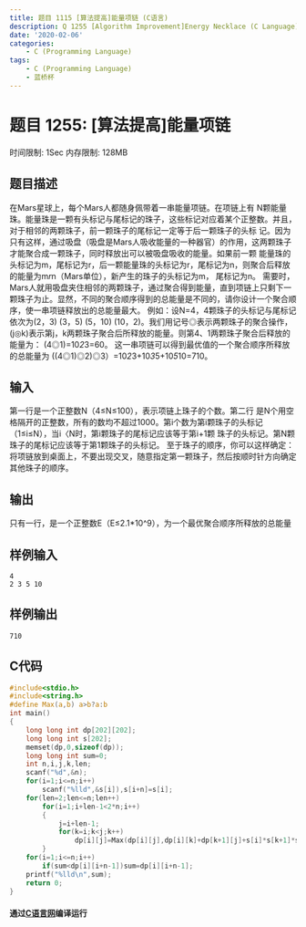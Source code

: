 ```yaml
---
title: 题目 1115 [算法提高]能量项链 (C语言)
description: Q 1255 [Algorithm Improvement]Energy Necklace (C Language)
date: '2020-02-06'
categories:
    - C (Programming Language)
tags:
    - C (Programming Language)
    - 蓝桥杯
---
```


# 题目 1255: \[算法提高\]能量项链
时间限制: 1Sec 内存限制: 128MB
## 题目描述
在Mars星球上，每个Mars人都随身佩带着一串能量项链。在项链上有 N颗能量珠。能量珠是一颗有头标记与尾标记的珠子，这些标记对应着某个正整数。并且，对于相邻的两颗珠子，前一颗珠子的尾标记一定等于后一颗珠子的头标 记。因为只有这样，通过吸盘（吸盘是Mars人吸收能量的一种器官）的作用，这两颗珠子才能聚合成一颗珠子，同时释放出可以被吸盘吸收的能量。如果前一颗 能量珠的头标记为m，尾标记为r，后一颗能量珠的头标记为r，尾标记为n，则聚合后释放的能量为m*r*n（Mars单位），新产生的珠子的头标记为m， 尾标记为n。
需要时，Mars人就用吸盘夹住相邻的两颗珠子，通过聚合得到能量，直到项链上只剩下一颗珠子为止。显然，不同的聚合顺序得到的总能量是不同的，请你设计一个聚合顺序，使一串项链释放出的总能量最大。
例如：设N=4，4颗珠子的头标记与尾标记依次为(2，3) (3，5) (5，10) (10，2)。我们用记号◎表示两颗珠子的聚合操作，(j◎k)表示第j，k两颗珠子聚合后所释放的能量。则第4、1两颗珠子聚合后释放的能量为：
(4◎1)=10*2*3=60。
这一串项链可以得到最优值的一个聚合顺序所释放的总能量为
((4◎1)◎2)◎3）=10*2*3+10*3*5+10*5*10=710。
## 输入
第一行是一个正整数N（4≤N≤100），表示项链上珠子的个数。第二行 是N个用空格隔开的正整数，所有的数均不超过1000。第i个数为第i颗珠子的头标记（1≤i≤N），当i〈N时，第i颗珠子的尾标记应该等于第i+1颗 珠子的头标记。第N颗珠子的尾标记应该等于第1颗珠子的头标记。
至于珠子的顺序，你可以这样确定：将项链放到桌面上，不要出现交叉，随意指定第一颗珠子，然后按顺时针方向确定其他珠子的顺序。
## 输出
只有一行，是一个正整数E（E≤2.1*10^9），为一个最优聚合顺序所释放的总能量
## 样例输入
```
4
2 3 5 10
```
## 样例输出
```
710
```
## C代码
```c
#include<stdio.h>
#include<string.h>
#define Max(a,b) a>b?a:b
int main()
{
	long long int dp[202][202];
	long long int s[202];
	memset(dp,0,sizeof(dp));
	long long int sum=0;
	int n,i,j,k,len;
	scanf("%d",&n);
	for(i=1;i<=n;i++)
        scanf("%lld",&s[i]),s[i+n]=s[i];
    for(len=2;len<=n;len++)
        for(i=1;i+len-1<2*n;i++)
        {
            j=i+len-1;
      	    for(k=i;k<j;k++)
      	        dp[i][j]=Max(dp[i][j],dp[i][k]+dp[k+1][j]+s[i]*s[k+1]*s[j+1]);
        }
	for(i=1;i<=n;i++)
	    if(sum<dp[i][i+n-1])sum=dp[i][i+n-1];
	printf("%lld\n",sum);
	return 0;
}
```
#### 通过[C语言网](https://www.dotcpp.com/)编译运行